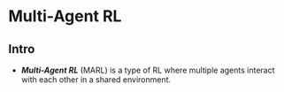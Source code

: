 # Multi-Agent RL

## Intro

- _**Multi-Agent RL**_ (MARL) is a type of RL where multiple agents interact with each other in a shared environment.